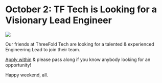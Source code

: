 # October 2: TF Tech is Looking for a Visionary Lead Engineer

![](threefold__tftechengineer.jpeg  )

Our friends at ThreeFold Tech are looking for a talented & experienced Engineering Lead to join their team.

[Apply within](https://be.indeed.com/viewjob?jk=c555fc9e70c05542&from=tp-serp&tk=1ejl1nso9stat800) & please pass along if you know anybody looking for an opportunity!

Happy weekend, all.